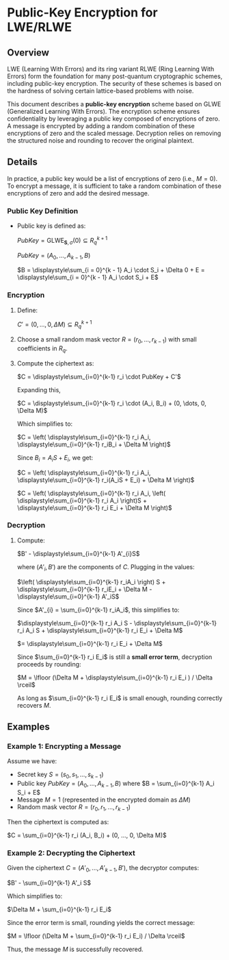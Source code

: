 # Public-Key Encryption for LWE/RLWE

## Overview
LWE (Learning With Errors) and its ring variant RLWE (Ring Learning With Errors) form the foundation for many post-quantum cryptographic schemes, including public-key encryption. The security of these schemes is based on the hardness of solving certain lattice-based problems with noise.

This document describes a **public-key encryption** scheme based on GLWE (Generalized Learning With Errors). The encryption scheme ensures confidentiality by leveraging a public key composed of encryptions of zero. A message is encrypted by adding a random combination of these encryptions of zero and the scaled message. Decryption relies on removing the structured noise and rounding to recover the original plaintext.

## Details
In practice, a public key would be a list of encryptions of zero (i.e., $M = 0$). To encrypt a message, it is sufficient to take a random combination of these encryptions of zero and add the desired message.

### Public Key Definition
- Public key is defined as:

    $PubKey = \text{GLWE}_{\mathbf{S}, \sigma}(0) \subseteq R_q^{k+1}$

    $PubKey =  (A_0, \dots, A_{k-1}, B)$

    $B = \displaystyle\sum_{i = 0}^{k - 1} A_i \cdot S_i + \Delta 0 + E = \displaystyle\sum_{i = 0}^{k - 1} A_i \cdot S_i + E$

### Encryption

1. Define:

    $C' = (0, ..., 0, \Delta M) \subseteq R_q^{k+1}$

2. Choose a small random mask vector $R = (r_0, \dots, r_{k-1})$ with small coefficients in $R_q$.

3. Compute the ciphertext as:

    $C =  \displaystyle\sum_{i=0}^{k-1} r_i \cdot PubKey + C'$

    Expanding this,

    $C = \displaystyle\sum_{i=0}^{k-1} r_i \cdot (A_i, B_i) + (0, \dots, 0, \Delta M)$

    Which simplifies to:

    $C = \left( \displaystyle\sum_{i=0}^{k-1} r_i A_i, \displaystyle\sum_{i=0}^{k-1} r_iB_i + \Delta M \right)$

    Since $B_i = A_iS + E_i$, we get:

    $C = \left( \displaystyle\sum_{i=0}^{k-1} r_i A_i, \displaystyle\sum_{i=0}^{k-1} r_i(A_iS + E_i) + \Delta M \right)$

    $C = \left( \displaystyle\sum_{i=0}^{k-1} r_i A_i, \left( \displaystyle\sum_{i=0}^{k-1} r_i A_i \right)S + \displaystyle\sum_{i=0}^{k-1} r_i E_i + \Delta M \right)$

### Decryption

1. Compute:

    $B' - \displaystyle\sum_{i=0}^{k-1} A'_{i}S$

    where $(A'_{i}, B')$ are the components of $C$. Plugging in the values:

    $\left( \displaystyle\sum_{i=0}^{k-1} r_iA_i \right) S + \displaystyle\sum_{i=0}^{k-1} r_iE_i + \Delta M - \displaystyle\sum_{i=0}^{k-1} A'_iS$

    Since $A'_{i} = \sum_{i=0}^{k-1} r_iA_i$, this simplifies to:

    $\displaystyle\sum_{i=0}^{k-1} r_i A_i S - \displaystyle\sum_{i=0}^{k-1} r_i A_i S + \displaystyle\sum_{i=0}^{k-1} r_i E_i + \Delta M$

    $= \displaystyle\sum_{i=0}^{k-1} r_i E_i + \Delta M$

    Since $\sum_{i=0}^{k-1} r_i E_i$ is still a **small error term**, decryption proceeds by rounding:

    $M = \lfloor (\Delta M + \displaystyle\sum_{i=0}^{k-1} r_i E_i ) / \Delta \rceil$

    As long as $\sum_{i=0}^{k-1} r_i E_i$ is small enough, rounding correctly recovers $M$.

## Examples

### Example 1: Encrypting a Message
Assume we have:
- Secret key $S = (s_0, s_1, ..., s_{k-1})$
- Public key $PubKey = (A_0, ..., A_{k-1}, B)$ where $B = \sum_{i=0}^{k-1} A_i S_i + E$
- Message $M = 1$ (represented in the encrypted domain as $\Delta M$)
- Random mask vector $R = (r_0, r_1, ..., r_{k-1})$

Then the ciphertext is computed as:

$C = \sum_{i=0}^{k-1} r_i (A_i, B_i) + (0, ..., 0, \Delta M)$

### Example 2: Decrypting the Ciphertext

Given the ciphertext $C = (A'_0, ..., A'_{k-1}, B')$, the decryptor computes:

$B' - \sum_{i=0}^{k-1} A'_i S$

Which simplifies to:

$\Delta M + \sum_{i=0}^{k-1} r_i E_i$

Since the error term is small, rounding yields the correct message:

$M = \lfloor (\Delta M + \sum_{i=0}^{k-1} r_i E_i) / \Delta \rceil$

Thus, the message $M$ is successfully recovered.

